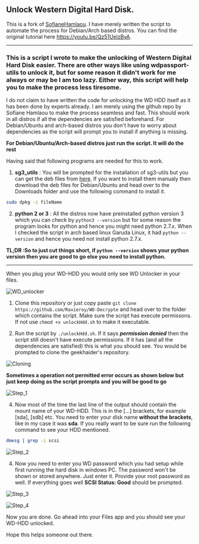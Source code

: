 ## Unlock Western Digital Hard Disk.

This is a fork of [SofianeHamlaou](https://github.com/SofianeHamlaoui/WD-Decrypte). I have merely written the script to automate the process for Debian/Arch based distros. You can find the original tutorial here https://youtu.be/Qz51UelzByA.
 
 ----
### This is a script I wrote to make the unlocking of Western Digital Hard Disk easier. There are other ways like using wdpassport-utils to unlock it, but for some reason it didn't work for me always or may be I am too lazy. Either way, this script will help you to make the process less tiresome. 

I do not claim to have written the code for unlocking the WD HDD itself as it has been done by experts already. I am merely using the github repo by Sofiane Hamlaou to make the process seamless and fast. This should work in all distros if all the dependencies are satisfied beforehand. For Debian/Ubuntu and arch-based distros you don't have to worry about dependencies as the script will prompt you to install if anything is missing.

**For Debian/Ubuntu/Arch-based distros just run the script. It will do the rest**

Having said that following programs are needed for this to work.

1. **sg3_utils** : You will be prompted for the installation of sg3-utils but you can get the deb files from [here](http://sg.danny.cz/sg/sg3_utils.html). If you want to install them manualy then download the deb files for Debian/Ubuntu and head over to the Downloads folder and use the following command to install it.
```bash
sudo dpkg -i fileName 
```
2. **python 2 or 3** : All the distros now have preinstalled python version 3 which you can check by `python3 --version` but for some reason the program looks for python and hence you might need python 2.7.x. When I checked the script in arch based linux Garuda Linux, it had `python --version` and hence you need not install python 2.7.x. 

**TL;DR :So to just cut things short, if `python --version` shows your python version then you are good to go else you need to install python.**

----

When you plug your WD-HDD you would only see WD Unlocker in your files.

![WD_unlocker](https://user-images.githubusercontent.com/81288438/120518555-53797180-c3ef-11eb-8517-835faa3b77f2.png)

1. Clone this repository or just copy paste `git clone https://github.com/Ravieroy/WD-Decrypte` and head over to the folder which contains the script.  Make sure the script has execute permissons. If not use `chmod +x unlockHdd.sh` to make it executable.


2. Run the script by `./unlockHdd.sh`. If it says ***permission denied*** then the script still doesn't have execute permissions. If it has (and all the dependencies are satisfied) this is what you should see. You would be prompted to clone the geekhaider's repository. 

![Cloning](https://user-images.githubusercontent.com/81288438/120519473-4741e400-c3f0-11eb-84b6-e55d18353ae8.png)

**Sometimes a operation not permitted error occurs as shown below but just keep doing as the script prompts and you will be good to go**

![Step_1](https://user-images.githubusercontent.com/81288438/120518967-c4208e00-c3ef-11eb-8158-40bfe1d05ca0.png)

4. Now most of the time the last line of the output should contain the mount name of your WD-HDD. This is in the [...] brackets, for example [sda], [sdb] etc. You need to enter your disk name **without the brackets**, like in my case it was **sda**. If you really want to be sure run the following command to see your HDD mentioned.

```bash
dmesg | grep -i scsi
```

![Step_2](https://user-images.githubusercontent.com/81288438/120520010-ee268000-c3f0-11eb-834b-500dd7dbe27f.png)


4. Now you need to enter you WD password which you had setup while first running the hard disk in windows PC. The password won't be shown or stored anywhere. Just enter it. Provide your root password as well. If everything goes well **SCSI Status: Good** should be prompted.

![Step_3](https://user-images.githubusercontent.com/81288438/120520134-11e9c600-c3f1-11eb-9e8a-22d9a60d4237.png)

![Step_4](https://user-images.githubusercontent.com/81288438/120520140-131af300-c3f1-11eb-80c5-6e9c063511a8.png)


Now you are done. Go ahead into your Files app and you should see your WD-HDD unlocked.

Hope this helps someone out there.

